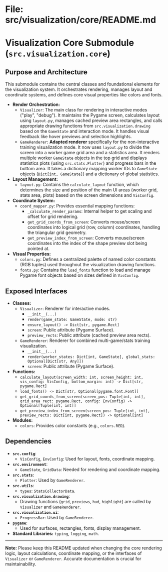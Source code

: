 # File: src/visualization/core/README.md
# Visualization Core Submodule (`src.visualization.core`)

## Purpose and Architecture

This submodule contains the central classes and foundational elements for the visualization system. It orchestrates rendering, manages layout and coordinate systems, and defines core visual properties like colors and fonts.

-   **Render Orchestration:**
    -   `Visualizer`: The main class for rendering in interactive modes ("play", "debug"). It maintains the Pygame screen, calculates layout using `layout.py`, manages cached preview area rectangles, and calls appropriate drawing functions from `src.visualization.drawing` based on the `GameState` and interaction mode. It handles visual feedback like hover previews and selection highlights.
    -   `GameRenderer`: **Adapted renderer** specifically for the non-interactive training visualization mode. It now uses `layout.py` to divide the screen into a worker game grid area and a statistics area. It renders multiple worker `GameState` objects in the top grid and displays statistics plots (using `src.stats.Plotter`) and progress bars in the bottom area. It takes a dictionary mapping worker IDs to `GameState` objects (`Dict[int, GameState]`) and a dictionary of global statistics.
-   **Layout Management:**
    -   `layout.py`: Contains the `calculate_layout` function, which determines the size and position of the main UI areas (worker grid, stats area, plots) based on the screen dimensions and `VisConfig`.
-   **Coordinate System:**
    -   `coord_mapper.py`: Provides essential mapping functions:
        -   `_calculate_render_params`: Internal helper to get scaling and offset for grid rendering.
        -   `get_grid_coords_from_screen`: Converts mouse/screen coordinates into logical grid (row, column) coordinates, handling the triangular grid geometry.
        -   `get_preview_index_from_screen`: Converts mouse/screen coordinates into the index of the shape preview slot being pointed at.
-   **Visual Properties:**
    -   `colors.py`: Defines a centralized palette of named color constants (RGB tuples) used throughout the visualization drawing functions.
    -   `fonts.py`: Contains the `load_fonts` function to load and manage Pygame font objects based on sizes defined in `VisConfig`.

## Exposed Interfaces

-   **Classes:**
    -   `Visualizer`: Renderer for interactive modes.
        -   `__init__(...)`
        -   `render(game_state: GameState, mode: str)`
        -   `ensure_layout() -> Dict[str, pygame.Rect]`
        -   `screen`: Public attribute (Pygame Surface).
        -   `preview_rects`: Public attribute (cached preview area rects).
    -   `GameRenderer`: Renderer for combined multi-game/stats training visualization.
        -   `__init__(...)`
        -   `render(worker_states: Dict[int, GameState], global_stats: Optional[Dict[str, Any]])`
        -   `screen`: Public attribute (Pygame Surface).
-   **Functions:**
    -   `calculate_layout(screen_width: int, screen_height: int, vis_config: VisConfig, bottom_margin: int) -> Dict[str, pygame.Rect]`
    -   `load_fonts() -> Dict[str, Optional[pygame.font.Font]]`
    -   `get_grid_coords_from_screen(screen_pos: Tuple[int, int], grid_area_rect: pygame.Rect, config: EnvConfig) -> Optional[Tuple[int, int]]`
    -   `get_preview_index_from_screen(screen_pos: Tuple[int, int], preview_rects: Dict[int, pygame.Rect]) -> Optional[int]`
-   **Modules:**
    -   `colors`: Provides color constants (e.g., `colors.RED`).

## Dependencies

-   **`src.config`**:
    -   `VisConfig`, `EnvConfig`: Used for layout, fonts, coordinate mapping.
-   **`src.environment`**:
    -   `GameState`, `GridData`: Needed for rendering and coordinate mapping.
-   **`src.stats`**:
    -   `Plotter`: Used by `GameRenderer`.
-   **`src.utils`**:
    -   `types`: `StatsCollectorData`.
-   **`src.visualization.drawing`**:
    -   Drawing functions (`grid`, `previews`, `hud`, `highlight`) are called by `Visualizer` and `GameRenderer`.
-   **`src.visualization.ui`**:
    -   `ProgressBar`: Used by `GameRenderer`.
-   **`pygame`**:
    -   Used for surfaces, rectangles, fonts, display management.
-   **Standard Libraries:** `typing`, `logging`, `math`.

---

**Note:** Please keep this README updated when changing the core rendering logic, layout calculations, coordinate mapping, or the interfaces of `Visualizer` or `GameRenderer`. Accurate documentation is crucial for maintainability.